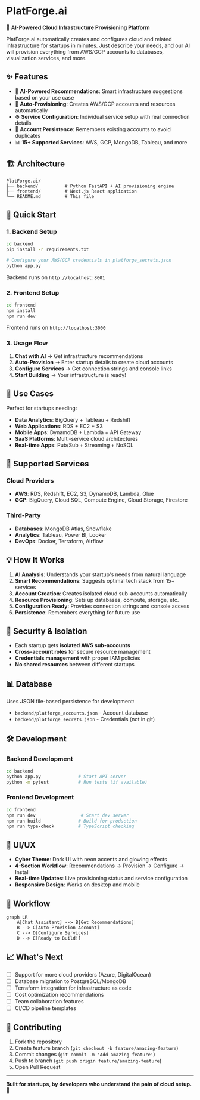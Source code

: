 # PlatForge.ai

🚀 **AI-Powered Cloud Infrastructure Provisioning Platform**

PlatForge.ai automatically creates and configures cloud and related infrastructure for startups in minutes. Just describe your needs, and our AI will provision everything from AWS/GCP accounts to databases, visualization services, and more.

## ✨ Features

- 🤖 **AI-Powered Recommendations**: Smart infrastructure suggestions based on your use case
- 🚀 **Auto-Provisioning**: Creates AWS/GCP accounts and resources automatically  
- ⚙️ **Service Configuration**: Individual service setup with real connection details
- 💾 **Account Persistence**: Remembers existing accounts to avoid duplicates
- 📊 **15+ Supported Services**: AWS, GCP, MongoDB, Tableau, and more


## 🏗️ Architecture

```
PlatForge.ai/
├── backend/          # Python FastAPI + AI provisioning engine
├── frontend/         # Next.js React application
└── README.md         # This file
```

## 🚀 Quick Start

### **1. Backend Setup**
```bash
cd backend
pip install -r requirements.txt

# Configure your AWS/GCP credentials in platforge_secrets.json
python app.py
```
Backend runs on `http://localhost:8001`

### **2. Frontend Setup**  
```bash
cd frontend
npm install
npm run dev
```
Frontend runs on `http://localhost:3000`

### **3. Usage Flow**
1. **Chat with AI** → Get infrastructure recommendations
2. **Auto-Provision** → Enter startup details to create cloud accounts  
3. **Configure Services** → Get connection strings and console links
4. **Start Building** → Your infrastructure is ready!

## 🎯 Use Cases

Perfect for startups needing:
- **Data Analytics**: BigQuery + Tableau + Redshift
- **Web Applications**: RDS + EC2 + S3  
- **Mobile Apps**: DynamoDB + Lambda + API Gateway
- **SaaS Platforms**: Multi-service cloud architectures
- **Real-time Apps**: Pub/Sub + Streaming + NoSQL

## 🔧 Supported Services

### Cloud Providers
- **AWS**: RDS, Redshift, EC2, S3, DynamoDB, Lambda, Glue
- **GCP**: BigQuery, Cloud SQL, Compute Engine, Cloud Storage, Firestore

### Third-Party
- **Databases**: MongoDB Atlas, Snowflake
- **Analytics**: Tableau, Power BI, Looker  
- **DevOps**: Docker, Terraform, Airflow

## 💡 How It Works

1. **AI Analysis**: Understands your startup's needs from natural language
2. **Smart Recommendations**: Suggests optimal tech stack from 15+ services
3. **Account Creation**: Creates isolated cloud sub-accounts automatically
4. **Resource Provisioning**: Sets up databases, compute, storage, etc.
5. **Configuration Ready**: Provides connection strings and console access
6. **Persistence**: Remembers everything for future use

## 🔐 Security & Isolation

- Each startup gets **isolated AWS sub-accounts**  
- **Cross-account roles** for secure resource management
- **Credentials management** with proper IAM policies
- **No shared resources** between different startups

## 📊 Database

Uses JSON file-based persistence for development:
- `backend/platforge_accounts.json` - Account database
- `backend/platforge_secrets.json` - Credentials (not in git)

## 🛠️ Development

### **Backend Development**
```bash
cd backend
python app.py              # Start API server
python -m pytest           # Run tests (if available)
```

### **Frontend Development** 
```bash
cd frontend
npm run dev                 # Start dev server
npm run build              # Build for production
npm run type-check         # TypeScript checking
```

## 🎨 UI/UX

- **Cyber Theme**: Dark UI with neon accents and glowing effects
- **4-Section Workflow**: Recommendations → Provision → Configure → Install
- **Real-time Updates**: Live provisioning status and service configuration
- **Responsive Design**: Works on desktop and mobile

## 🔄 Workflow

```mermaid
graph LR
    A[Chat Assistant] --> B[Get Recommendations]
    B --> C[Auto-Provision Account]
    C --> D[Configure Services]
    D --> E[Ready to Build!]
```

## 📈 What's Next

- [ ] Support for more cloud providers (Azure, DigitalOcean)
- [ ] Database migration to PostgreSQL/MongoDB
- [ ] Terraform integration for infrastructure as code
- [ ] Cost optimization recommendations
- [ ] Team collaboration features
- [ ] CI/CD pipeline templates

## 🤝 Contributing

1. Fork the repository
2. Create feature branch (`git checkout -b feature/amazing-feature`)
3. Commit changes (`git commit -m 'Add amazing feature'`)
4. Push to branch (`git push origin feature/amazing-feature`)  
5. Open Pull Request


---

**Built for startups, by developers who understand the pain of cloud setup.** 🚀
